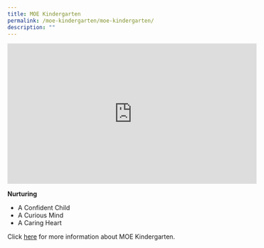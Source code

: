 ```yaml
---
title: MOE Kindergarten
permalink: /moe-kindergarten/moe-kindergarten/
description: ""
---
```



<iframe width="560" height="315" src="https://www.youtube.com/embed/PgvZx-XBx1A" title="YouTube video player" frameborder="0" allow="accelerometer; autoplay; clipboard-write; encrypted-media; gyroscope; picture-in-picture; web-share" allowfullscreen></iframe>
  
  
**Nurturing**  

*   A Confident Child
*   A Curious Mind
*   A Caring Heart  
  
Click [here](https://www.moe.gov.sg/preschool/moe-kindergarten) for more information about MOE Kindergarten.